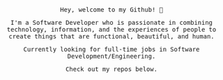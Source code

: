 
<p align="center">
    <samp> Hey, welcome to my Github! 🙂 </samp>
</p>

<p align="center">
    <samp> I'm a Software Developer who is passionate in combining technology, information, and the experiences of people to create things that are functional, beautiful, and human. </samp>
</p>

<p align="center">
    <samp> Currently looking for full-time jobs in Software Development/Engineering. </samp>
</p>

<p align="center">
    <samp> Check out my repos below. </samp>
</p>